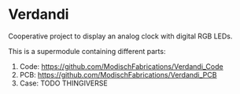 # Verdandi
Cooperative project to display an analog clock with digital RGB LEDs.

This is a supermodule containing different parts:

1. Code: https://github.com/ModischFabrications/Verdandi_Code
2. PCB: https://github.com/ModischFabrications/Verdandi_PCB
3. Case: TODO THINGIVERSE

